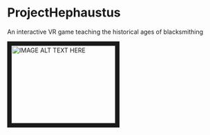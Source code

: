 # ProjectHephaustus
An interactive VR game teaching the historical ages of blacksmithing

<a href="http://www.youtube.com/watch?feature=player_embedded&v=YhZoQW1m-PE
" target="_blank"><img src="http://img.youtube.com/vi/YhZoQW1m-PE/0.jpg" 
alt="IMAGE ALT TEXT HERE" width="240" height="180" border="10" /></a>

